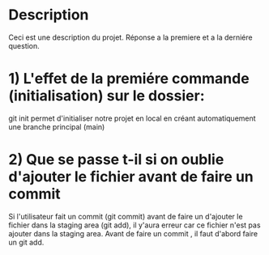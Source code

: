 # Description
Ceci est une description du projet.
Réponse a la premiere et a la derniére question.

# 1) L'effet de la premiére commande (initialisation) sur le dossier:
git init permet d'initialiser notre projet en local  en créant automatiquement une branche principal (main)

# 2) Que se passe t-il si on oublie d'ajouter le fichier avant de faire un commit 
Si l'utilisateur fait un commit (git commit) avant de faire un d'ajouter le fichier dans la staging area (git add), 
il y'aura erreur car ce fichier n'est pas ajouter dans la staging area. Avant de faire un commit , il faut d'abord faire un git add.